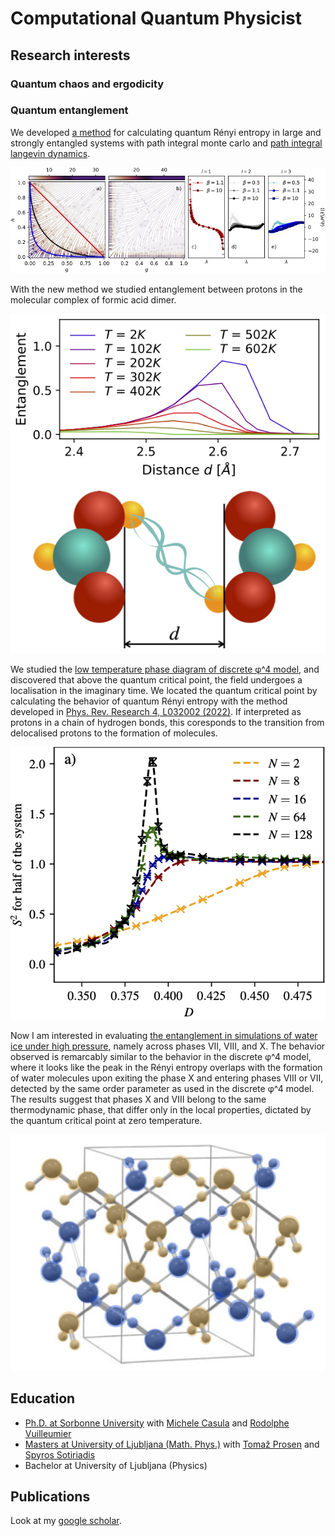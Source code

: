 # Computational Quantum Physicist

## Research interests

### Quantum chaos and ergodicity


### Quantum entanglement

We developed [a method](https://journals.aps.org/prresearch/abstract/10.1103/PhysRevResearch.4.L032002) for calculating quantum Rényi entropy in large and strongly entangled systems with path integral monte carlo and [path integral langevin dynamics](https://journals.aps.org/prb/abstract/10.1103/PhysRevB.108.245121). 

![figure](./figures/Paths.jpg)

With the new method we studied entanglement between protons in the molecular complex of formic acid dimer. 

![figure](./figures/Key.png)

We studied the [low temperature phase diagram of discrete φ^4 model](https://journals.aps.org/prb/abstract/10.1103/PhysRevB.108.245121), and discovered that above the quantum critical point, the field undergoes a localisation in the imaginary time. We located the quantum critical point by calculating the behavior of quantum Rényi entropy with the method developed in [Phys. Rev. Research 4, L032002 (2022)](https://journals.aps.org/prresearch/abstract/10.1103/PhysRevResearch.4.L032002). 
If interpreted as protons in a chain of hydrogen bonds, this coresponds to the transition from delocalised protons to the formation of molecules. 

![figure](./figures/Scaling_of_the_peak.png)

Now I am interested in evaluating [the entanglement in simulations of water ice under high pressure](https://theses.hal.science/tel-04323383), namely across phases VII, VIII, and X. The behavior observed is remarcably similar to the behavior in the discrete φ^4 model, where it looks like the peak in the Rényi entropy overlaps with the formation of water molecules upon exiting the phase X and entering phases VIII or VII, detected by the same order parameter as used in the discrete φ^4 model. The results suggest that phases X and VIII belong to the same thermodynamic phase, that differ only in the local properties, dictated by the quantum critical point at zero temperature.

![figure](./figures/Drawing_IceVIII.png)


## Education
- [Ph.D. at Sorbonne University](https://theses.hal.science/tel-04323383) with [Michele Casula](http://www-ext.impmc.upmc.fr/~casula/) and [Rodolphe Vuilleumier](https://scholar.google.com/citations?user=kmAqQqMAAAAJ&hl=en)
- [Masters at University of Ljubljana (Math. Phys.)](https://repozitorij.uni-lj.si/IzpisGradiva.php?id=117645&lang=eng) with [Tomaž Prosen](https://chaos.fmf.uni-lj.si/members/professor-tomaz-prosen/) and [Spyros Sotiriadis](https://www.physics.uoc.gr/en/faculty/s.sotiriadis)
- Bachelor at University of Ljubljana (Physics)

## Publications
Look at my [google scholar](https://scholar.google.com/citations?user=OPxh1gMAAAAJ&hl=en).
